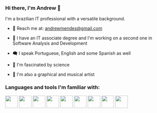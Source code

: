 ### Hi there, I'm Andrew 👋

I'm a brazilian IT professional with a versatile background.

- 📧 Reach me at: andrewmendes@gmail.com

- 🌱 I have an IT associate degree and I'm working on a second one in Software Analysis and Development

- 🗨️ I speak Portuguese, English and some Spanish as well

- 🤩 I'm fascinated by science

- 🎨 I'm also a graphical and musical artist

<h3>Languages and tools I'm familiar with:</h3>
<p align="left">
  <img src="https://cdn.jsdelivr.net/gh/devicons/devicon/icons/python/python-original.svg" width="40"/> <img src="https://cdn.jsdelivr.net/gh/devicons/devicon/icons/javascript/javascript-original.svg" width="40"/> <img src="https://cdn.jsdelivr.net/gh/devicons/devicon/icons/html5/html5-original-wordmark.svg" width="40"/> <img src="https://cdn.jsdelivr.net/gh/devicons/devicon/icons/css3/css3-original-wordmark.svg" width="40"/> <img src="https://cdn.jsdelivr.net/gh/devicons/devicon/icons/c/c-original.svg"  width="40"/> <img src="https://cdn.jsdelivr.net/gh/devicons/devicon/icons/django/django-plain-wordmark.svg" width="40"/> <img src="https://cdn.jsdelivr.net/gh/devicons/devicon/icons/flask/flask-original.svg" width="40"/> <img src="https://cdn.jsdelivr.net/gh/devicons/devicon/icons/react/react-original-wordmark.svg" width="40"/> <img src="https://cdn.jsdelivr.net/gh/devicons/devicon/icons/bootstrap/bootstrap-original-wordmark.svg" width="40"/>
</div>


